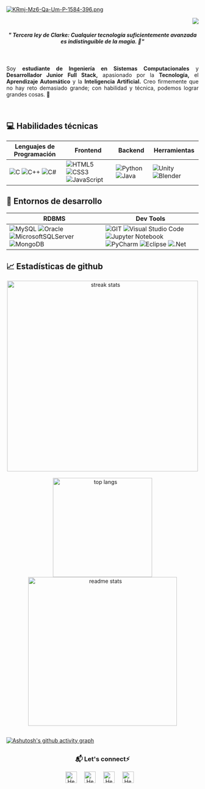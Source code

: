 [![KRmj-Mz6-Qa-Um-P-1584-396.png](https://i.postimg.cc/HkXSSH13/KRmj-Mz6-Qa-Um-P-1584-396.png)](https://postimg.cc/Yv2f959m)
<p align="right">
  <a href="https://visitcount.itsvg.in">
     <img src="https://visitcount.itsvg.in/api?id=Jjmoreno24&label=Profile%20Views&color=6&icon=5&pretty=true" />
  </a>
</p>


<h5 align="center">" Tercera ley de Clarke: Cualquier tecnología suficientemente avanzada es indistinguible de la magia. 🎢"</h5>
<br>
<p align="justify">
Soy <b>estudiante de Ingeniería en Sistemas Computacionales</b> y <b>Desarrollador Junior Full Stack,</b> apasionado por la <b>Tecnología,</b> el <b>Aprendizaje Automático</b> y la <b>Inteligencia Artificial.</b> Creo firmemente que no hay reto demasiado grande; con habilidad y técnica, podemos lograr grandes cosas. 🍵
</p>
<br>

## 💻 Habilidades técnicas

| Lenguajes de Programación | Frontend | Backend | Herramientas |
|---|---|---|---|
| ![C](https://img.shields.io/badge/c-%2300599C.svg?style=for-the-badge&logo=c&logoColor=white) ![C++](https://img.shields.io/badge/c++-%2300599C.svg?style=for-the-badge&logo=c%2B%2B&logoColor=white) ![C#](https://img.shields.io/badge/c%23-%23239120.svg?style=for-the-badge&logo=c-sharp&logoColor=white) | ![HTML5](https://img.shields.io/badge/HTML5-E34F26?style=for-the-badge&logo=html5&logoColor=white) ![CSS3](https://img.shields.io/badge/CSS3-1572B6?style=for-the-badge&logo=css3&logoColor=white) ![JavaScript](https://img.shields.io/badge/JavaScript-323330?style=for-the-badge&logo=javascript&logoColor=F7DF1E) | ![Python](https://img.shields.io/badge/python-3670A0?style=for-the-badge&logo=python&logoColor=ffdd54) ![Java](https://img.shields.io/badge/java-%23ED8B00.svg?style=for-the-badge&logo=java&logoColor=white) | ![Unity](https://img.shields.io/badge/unity-%23000000.svg?style=for-the-badge&logo=unity&logoColor=white) ![Blender](https://img.shields.io/badge/blender-%23F5792A.svg?style=for-the-badge&logo=blender&logoColor=white) |

## 🔭 Entornos de desarrollo

| RDBMS | Dev Tools |
|---|---|
| ![MySQL](https://img.shields.io/badge/mysql-%2300f.svg?style=for-the-badge&logo=mysql&logoColor=white) ![Oracle](https://img.shields.io/badge/Oracle-F80000?style=for-the-badge&logo=oracle&logoColor=white) ![MicrosoftSQLServer](https://img.shields.io/badge/Microsoft%20SQL%20Server-CC2927?style=for-the-badge&logo=microsoft%20sql%20server&logoColor=white) ![MongoDB](https://img.shields.io/badge/MongoDB-%234ea94b.svg?style=for-the-badge&logo=mongodb&logoColor=white) | ![GIT](https://img.shields.io/badge/GIT-E44C30?style=for-the-badge&logo=git&logoColor=white) ![Visual Studio Code](https://img.shields.io/badge/Visual%20Studio%20Code-0078d7.svg?style=for-the-badge&logo=visual-studio-code&logoColor=white) ![Jupyter Notebook](https://img.shields.io/badge/jupyter-%23FA0F00.svg?style=for-the-badge&logo=jupyter&logoColor=white) ![PyCharm](https://img.shields.io/badge/pycharm-143?style=for-the-badge&logo=pycharm&logoColor=black&color=black&labelColor=green) ![Eclipse](https://img.shields.io/badge/Eclipse-FE7A16.svg?style=for-the-badge&logo=Eclipse&logoColor=white) ![.Net](https://img.shields.io/badge/.NET-5C2D91?style=for-the-badge&logo=.net&logoColor=white) |

## 📈 Estadísticas de github
<div align="center">
  <div style="display: flex; justify-content: center; align-items: center;">
    <img width=500 src="https://github-readme-streak-stats-salesp07.vercel.app/?user=Jjmoreno24&count_private=true&theme=react&border_radius=10" alt="streak stats"/>
  </div>
  <br/>
  <div>
    <img width=260 src="https://github-readme-stats-salesp07.vercel.app/api/top-langs/?username=Jjmoreno24&hide=HTML&langs_count=8&layout=compact&theme=react&border_radius=10&size_weight=0.5&count_weight=0.5&exclude_repo=github-readme-stats" alt="top langs" />
    <img width=390 src="https://github-readme-stats-salesp07.vercel.app/api?username=Jjmoreno24&count_private=true&show_icons=true&theme=react&rank_icon=github&border_radius=10" alt="readme stats" />
  </div>
</div>


## 
[![Ashutosh's github activity graph](https://github-readme-activity-graph.vercel.app/graph?username=Jjmoreno24&bg_color=0d1117&color=2db48f&line=484fd8&point=2abcf7&area=true&hide_border=true)](https://github.com/ashutosh00710/github-readme-activity-graph)

##
<div align="center">
<h3 align="center"> 📬 Let's connect⚡</h3> 
</div>
<p align="center">
<a href="https://www.linkedin.com" target="blank">
<img align="center" width="30px" alt="Hector's LinkedIn" src="https://www.vectorlogo.zone/logos/linkedin/linkedin-icon.svg"/></a> &nbsp; &nbsp;
<a href="https://twitter.com" target="blank">
<img align="center" width="30px" alt="Hector's Twitter" src="https://www.vectorlogo.zone/logos/twitter/twitter-official.svg"/></a> &nbsp; &nbsp;
<a href="https://www.instagram.com/" target="blank">
<img align="center" width="30px" alt="Hector's Twitch" src="https://www.vectorlogo.zone/logos/instagram/instagram-icon.svg"/></a> &nbsp; &nbsp;
<a href="https://www.youtube.com/@JoseMoreno-kt3xb" target="blank">
<img align="center" width="30px" alt="Hector's Youtube" src="https://www.vectorlogo.zone/logos/youtube/youtube-icon.svg"/></a> &nbsp; &nbsp;
</p>




